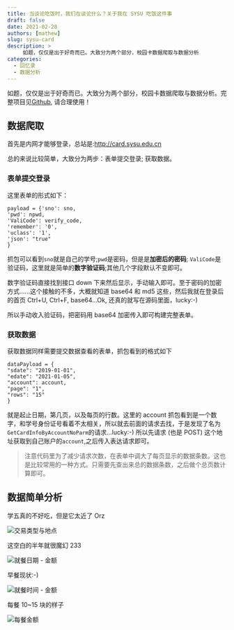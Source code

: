```yaml
---
title: 当谈论吃饭时，我们在谈论什么？关于我在 SYSU 吃饭这件事
draft: false
date: 2021-02-28
authors: [mathew]
slug: sysu-card
description: >
     如题，仅仅是出于好奇而已。大致分为两个部分，校园卡数据爬取与数据分析
categories:
  - 回忆录
  - 数据分析
---
```



如题，仅仅是出于好奇而已。大致分为两个部分，校园卡数据爬取与数据分析。完整项目见[Github](https://github.com/shenxiangzhuang/Sysu-Card), 请合理使用！

<!-- more -->

## 数据爬取

首先是内网才能够登录，总站是:http://card.sysu.edu.cn

总的来说比较简单，大致分为两步：表单提交登录; 获取数据。

### 表单提交登录

这里表单的形式如下：

```
payload = {'sno': sno,
'pwd': npwd,
'ValiCode': verify_code,
'remember': '0',
'uclass': '1',
'json': "true"
}
```

抓包可以看到`sno`就是自己的学号;`pwd`是密码，但是是**加密后的密码**; `ValiCode`是验证码，这里就是简单的**数字验证码**;其他几个字段默认不变即可。

数字验证码直接找到接口 down 下来然后显示，手动输入即可。至于密码的加密方式......这个接触的不多，大概就知道 base64 和 md5 这些，然后我就在登录后的首页 Ctrl+U, Ctrl+F, base64...Ok, 还真的就写在源码里面，lucky:-)

所以手动收入验证码，把密码用 base64 加密传入即可构建完整表单。

### 获取数据

获取数据同样需要提交数据查看的表单，抓包看到的格式如下

```
dataPayload = {
"sdate": "2019-01-01",
"edate": "2021-01-05",
"account": account,
"page": "1",
"rows": "15"
}
```

就是起止日期，第几页，以及每页的行数。这里的 account 抓包看到是一个数字，和学号身份证号看着不太相关，所以就去前面的请求去找，于是发现了名为`GetCardInfoByAccountNoParm`的请求...lucky:-) 所以先请求 (也是 POST) 这个地址获取到自己账户的`account`,之后传入表达请求即可。

> 注意代码里为了减少请求次数，在表单中调大了每页显示的数据条数。这也是比较常用的一种方式。只需要先查出来总的数据条数，之后做个总页数计算即可。



## 数据简单分析

学五真的不好吃，但是它太近了 Orz

![交易类型与地点](https://i.loli.net/2021/03/01/EdwqRn3j9TOPG8g.jpg)



这空白的半年就很魔幻 233

![就餐日期 - 金额](https://i.loli.net/2021/03/01/CxNKyYEz4enTqpr.jpg)

早餐现状:-)

![就餐时间 - 金额](https://i.loli.net/2021/03/01/Y21IL9xphT6WirE.jpg)

每餐 10~15 块的样子

![每餐金额](https://i.loli.net/2021/03/01/Bo1fVLmAtgKqiY3.jpg)

